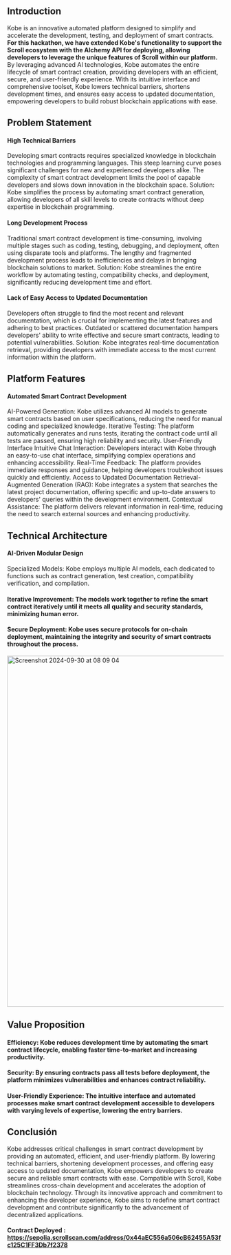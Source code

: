 ## Introduction
Kobe is an innovative automated platform designed to simplify and accelerate the development, testing, and deployment of smart contracts. **For this hackathon, we have extended Kobe's functionality to support the Scroll ecosystem with the Alchemy API for deploying, allowing developers to leverage the unique features of Scroll within our platform.**  By leveraging advanced AI technologies, Kobe automates the entire lifecycle of smart contract creation, providing developers with an efficient, secure, and user-friendly experience. With its intuitive interface and comprehensive toolset, Kobe lowers technical barriers, shortens development times, and ensures easy access to updated documentation, empowering developers to build robust blockchain applications with ease.

## Problem Statement
#### High Technical Barriers
Developing smart contracts requires specialized knowledge in blockchain technologies and programming languages. This steep learning curve poses significant challenges for new and experienced developers alike. The complexity of smart contract development limits the pool of capable developers and slows down innovation in the blockchain space.
Solution: Kobe simplifies the process by automating smart contract generation, allowing developers of all skill levels to create contracts without deep expertise in blockchain programming.
#### Long Development Process
Traditional smart contract development is time-consuming, involving multiple stages such as coding, testing, debugging, and deployment, often using disparate tools and platforms. The lengthy and fragmented development process leads to inefficiencies and delays in bringing blockchain solutions to market.
Solution: Kobe streamlines the entire workflow by automating testing, compatibility checks, and deployment, significantly reducing development time and effort.
#### Lack of Easy Access to Updated Documentation
Developers often struggle to find the most recent and relevant documentation, which is crucial for implementing the latest features and adhering to best practices. Outdated or scattered documentation hampers developers' ability to write effective and secure smart contracts, leading to potential vulnerabilities.
Solution: Kobe integrates real-time documentation retrieval, providing developers with immediate access to the most current information within the platform.

## Platform Features
#### Automated Smart Contract Development
AI-Powered Generation: Kobe utilizes advanced AI models to generate smart contracts based on user specifications, reducing the need for manual coding and specialized knowledge.
Iterative Testing: The platform automatically generates and runs tests, iterating the contract code until all tests are passed, ensuring high reliability and security.
User-Friendly Interface
Intuitive Chat Interaction: Developers interact with Kobe through an easy-to-use chat interface, simplifying complex operations and enhancing accessibility.
Real-Time Feedback: The platform provides immediate responses and guidance, helping developers troubleshoot issues quickly and efficiently.
Access to Updated Documentation
Retrieval-Augmented Generation (RAG): Kobe integrates a system that searches the latest project documentation, offering specific and up-to-date answers to developers' queries within the development environment.
Contextual Assistance: The platform delivers relevant information in real-time, reducing the need to search external sources and enhancing productivity.

## Technical Architecture
#### AI-Driven Modular Design
Specialized Models: Kobe employs multiple AI models, each dedicated to functions such as contract generation, test creation, compatibility verification, and compilation.
#### Iterative Improvement: The models work together to refine the smart contract iteratively until it meets all quality and security standards, minimizing human error.
#### Secure Deployment: Kobe uses secure protocols for on-chain deployment, maintaining the integrity and security of smart contracts throughout the process.
<img width="815" alt="Screenshot 2024-09-30 at 08 09 04" src="https://github.com/user-attachments/assets/94ae8bd6-d537-47c6-94e6-b8d107e0e925">


## Value Proposition
#### Efficiency: Kobe reduces development time by automating the smart contract lifecycle, enabling faster time-to-market and increasing productivity.
#### Security: By ensuring contracts pass all tests before deployment, the platform minimizes vulnerabilities and enhances contract reliability.
#### User-Friendly Experience: The intuitive interface and automated processes make smart contract development accessible to developers with varying levels of expertise, lowering the entry barriers.


## Conclusión
Kobe addresses critical challenges in smart contract development by providing an automated, efficient, and user-friendly platform. By lowering technical barriers, shortening development processes, and offering easy access to updated documentation, Kobe empowers developers to create secure and reliable smart contracts with ease. Compatible with Scroll, Kobe streamlines cross-chain development and accelerates the adoption of blockchain technology. Through its innovative approach and commitment to enhancing the developer experience, Kobe aims to redefine smart contract development and contribute significantly to the advancement of decentralized applications.

#### Contract Deployed : https://sepolia.scrollscan.com/address/0x44aEC556a506cB62455A53fc125C1FF3Db7f2378
